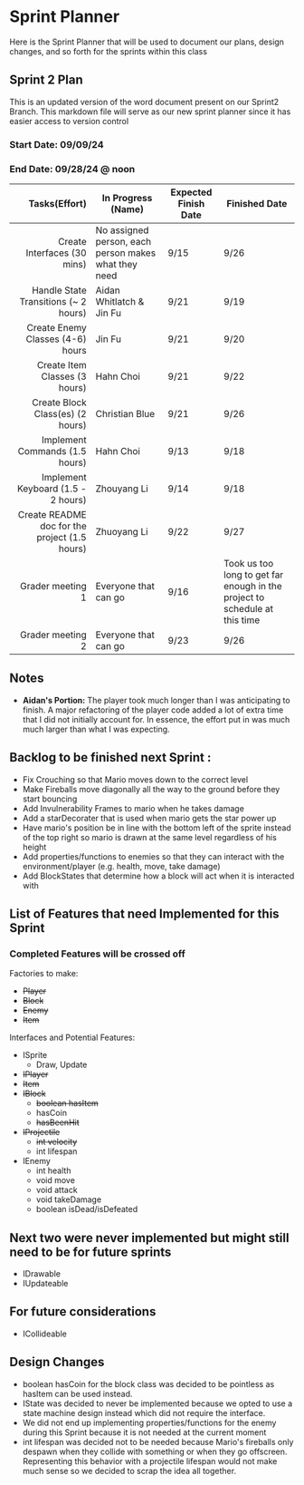 # Sprint Planner
Here is the Sprint Planner that will be used to document our plans, design changes, and so forth for the sprints within this class
## Sprint 2 Plan
This is an updated version of the word document present on our Sprint2 Branch. This markdown file will serve as our new sprint planner since it has easier access to version control
### Start Date: 09/09/24 
### End Date: 09/28/24 @ noon


| Tasks(Effort) | In Progress (Name) | Expected Finish Date | Finished Date |
|--------------:|--------------------|----------------------|---------------|
|Create Interfaces (30 mins)| No assigned person, each person makes what they need| 9/15 | 9/26 |
|Handle State Transitions (~ 2 hours)|Aidan Whitlatch & Jin Fu| 9/21 | 9/19|
| Create Enemy Classes (4-6) hours|Jin Fu | 9/21 | 9/20 |
| Create Item Classes (3 hours) | Hahn Choi | 9/21 | 9/22 |
| Create Block Class(es) (2 hours) | Christian Blue | 9/21 | 9/26|
|Implement Commands (1.5 hours) | Hahn Choi | 9/13 | 9/18 |
| Implement Keyboard (1.5 - 2 hours) | Zhouyang Li | 9/14 | 9/18 |
| Create README doc for the project (1.5 hours) | Zhuoyang Li | 9/22 | 9/27|
|Grader meeting 1 | Everyone that can go | 9/16 | Took us too long to get far enough in the project to schedule at this time |
|Grader meeting 2 | Everyone that can go | 9/23 | 9/26 |

## Notes
 * **Aidan's Portion:** The player took much longer than I was anticipating to finish. A major refactoring of the player code added a lot of extra time that I did not initially account for. In essence, the effort put in was much much larger than what I was expecting.

## Backlog to be finished next Sprint :
* Fix Crouching so that Mario moves down to the correct level
* Make Fireballs move diagonally all the way to the ground before they start bouncing
* Add Invulnerability Frames to mario when he takes damage
* Add a starDecorater that is used when mario gets the star power up
* Have mario's position be in line with the bottom left of the sprite instead of the top right so mario is drawn at the same level regardless of his height
* Add properties/functions to enemies so that they can interact with the environment/player (e.g. health, move, take damage)
* Add BlockStates that determine how a block will act when it is interacted with

## List of Features that need Implemented for this Sprint
### Completed Features will be crossed off

Factories to make:
* ~~Player~~
*  ~~Block~~
*  ~~Enemy~~
*  ~~Item~~

Interfaces and Potential Features:
* ISprite
   - Draw, Update
* ~~IPlayer~~
*  ~~Item~~
*  ~~IBlock~~
   - ~~boolean hasItem~~
   - hasCoin
   - ~~hasBeenHit~~
 * ~~IProjectile~~
   - ~~int velocity~~
   - int lifespan
* IEnemy
  - int health
  - void move
  - void attack
  - void takeDamage
  - boolean isDead/isDefeated
## Next two were never implemented but might still need to be for future sprints
* IDrawable
* IUpdateable
## For future considerations
* ICollideable

## Design Changes
* boolean hasCoin for the block class was decided to be pointless as hasItem can be used instead.    
* IState was decided to never be implemented because we opted to use a state machine design instead which did not require the interface.    
* We did not end up implementing properties/functions for the enemy during this Sprint because it is not needed at the current moment
* int lifespan was decided not to be needed because Mario's fireballs only despawn when they collide with something or when they go offscreen. Representing this behavior with a projectile lifespan would not make much sense so we decided to scrap the idea all together.


